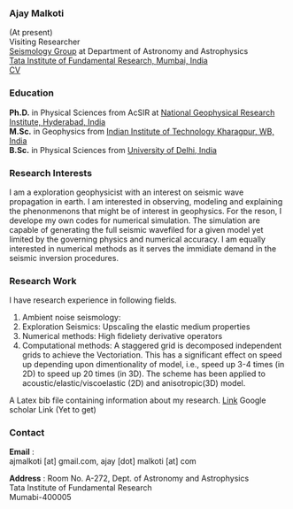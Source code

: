 ### Ajay Malkoti 
(At present)  
Visiting Researcher    
[Seismology Group](https://www.tifr.res.in/~seismo/?page_id=105) at Department of Astronomy and Astrophysics       
[Tata Institute of Fundamental Research, Mumbai, India](https://www.tifr.res.in/)     
[CV](https://link_here)

### Education
**Ph.D.** in Physical Sciences from AcSIR at [National Geophysical Research Institute, Hyderabad, India](https://www.ngri.org.in/)       
**M.Sc.** in Geophysics from [Indian Institute of Technology Kharagpur, WB, India](http://www.iitkgp.ac.in/department/GG)      
**B.Sc.** in Physical Sciences from [University of Delhi, India](http://www.du.ac.in/du/)  


### Research Interests
I am a exploration geophysicist with an interest on seismic wave propagation in earth. I am interested in observing, modeling and explaining the phenonmenons that might be of interest in geophysics. For the reson, I develope my own codes for numerical simulation. The simulation are capable of generating the full seismic wavefiled for a given model yet limited by the governing physics and numerical accuracy. I am equally interested in numerical methods as it serves the immidiate demand in the seismic inversion procedures. 


### Research Work
I have research experience in following fields. 
1. Ambient noise seismology: 
2. Exploration Seismics: 
   Upscaling the elastic medium properties 
3. Numerical methods: 
   High fideliety derivative operators
4. Computational methods: 
    A staggered grid is decomposed independent grids to achieve the Vectoriation. 
    This has a significant effect on speed up depending upon dimentionality of model, i.e., speed up 3-4 times (in 2D) to speed up 20 times (in 3D).
    The scheme has been applied to acoustic/elastic/viscoelastic (2D) and anisotropic(3D) model.

A Latex bib file containing information about my research. [Link](https://github.com/ajmalkoti/ajmalkoti.github.io/blob/main/mybib/all.bib)
Google scholar Link (Yet to get)



### Contact
**Email**   :    
ajmalkoti [at] gmail.com,   ajay [dot] malkoti [at] com
  
**Address** :
Room No. A-272, 
Dept. of Astronomy and Astrophysics    
Tata Institute of Fundamental Research    
Mumabi-400005
          
